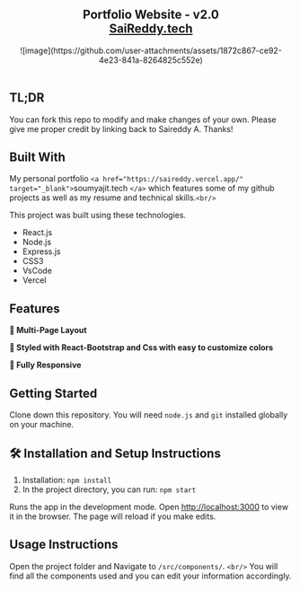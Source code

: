 <h2 align="center">
  Portfolio Website - v2.0<br/>
  <a href="" target="_blank">SaiReddy.tech</a>
</h2>
<div align="center">
  ![image](https://github.com/user-attachments/assets/1872c867-ce92-4e23-841a-8264825c552e)
</div>

<br/>

## TL;DR

You can fork this repo to modify and make changes of your own. Please give me proper credit by linking back to Saireddy A. Thanks!

## Built With

My personal portfolio `<a href="https://saireddy.vercel.app/" target="_blank">`soumyajit.tech `</a>` which features some of my github projects as well as my resume and technical skills.`<br/>`

This project was built using these technologies.

- React.js
- Node.js
- Express.js
- CSS3
- VsCode
- Vercel

## Features

**📖 Multi-Page Layout**

**🎨 Styled with React-Bootstrap and Css with easy to customize colors**

**📱 Fully Responsive**

## Getting Started

Clone down this repository. You will need `node.js` and `git` installed globally on your machine.

## 🛠 Installation and Setup Instructions

1. Installation: `npm install`
2. In the project directory, you can run: `npm start`

Runs the app in the development mode.
Open [http://localhost:3000](http://localhost:3000) to view it in the browser.
The page will reload if you make edits.

## Usage Instructions

Open the project folder and Navigate to `/src/components/`. `<br/>`
You will find all the components used and you can edit your information accordingly.
